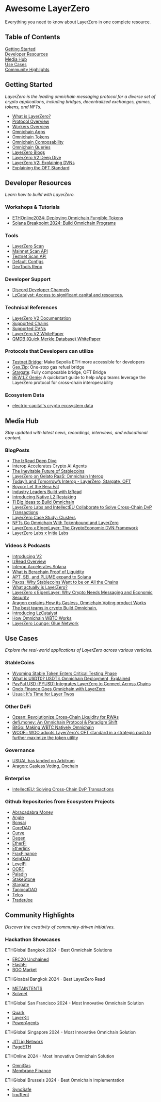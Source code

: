 # Awesome LayerZero
Everything you need to know about LayerZero in one complete resource.

## Table of Contents
[Getting Started](#getting-started)  
[Developer Resources](#developer-resources)  
[Media Hub](#media-hub)  
[Use Cases](#use-cases)  
[Community Highlights](#community-highlights)

## Getting Started
*LayerZero is the leading omnichain messaging protocol for a diverse set of crypto applications, including bridges, decentralized exchanges, games, tokens, and NFTs.*
- [What is LayerZero?](https://docs.layerzero.network/v2/concepts/getting-started/what-is-layerzero)
- [Protocol Overview](https://docs.layerzero.network/v2/concepts/protocol/protocol-overview)
- [Workers Overview](https://docs.layerzero.network/v2/concepts/workers)
- [Omnichain Apps](https://docs.layerzero.network/v2/concepts/applications/oapp-standard)
- [Omnichain Tokens](https://docs.layerzero.network/v2/concepts/applications/oft-standard)
- [Omnichain Composability](https://docs.layerzero.network/v2/concepts/applications/composer-standard)
- [Omnichain Queries](https://docs.layerzero.network/v2/concepts/applications/read-standard)
- [LayerZero Blogs](https://layerzero.network/blog)
- [LayerZero V2 Deep Dive](https://medium.com/layerzero-official/layerzero-v2-deep-dive-869f93e09850)
- [LayerZero V2: Explaining DVNs](https://medium.com/layerzero-official/layerzero-v2-explaining-dvns-02e08cce4e80)  
- [Explaining the OFT Standard](https://medium.com/layerzero-official/explaining-the-oft-standard-310de5e84052)

## Developer Resources
*Learn how to build with LayerZero.*

### Workshops & Tutorials
- [ETHOnline2024: Deploying Omnichain Fungible Tokens](https://www.youtube.com/live/C-NCxfhEjqY)
- [Solana Breakpoint 2024: Build Omnichain Programs](https://www.youtube.com/watch?v=dovDQIuhqbc)   

### Tools
- [LayerZero Scan](https://layerzeroscan.com)
- [Mainnet Scan API](https://scan.layerzero-api.com/v1/swagger)
- [Testnet Scan API](https://scan-testnet.layerzero-api.com/v1/swagger)
- [Default Configs](https://testnet.layerzeroscan.com/tools/defaults)
- [DevTools Repo](https://github.com/LayerZero-Labs/devtools/tree/main)

### Developer Support
- [Discord Developer Channels](https://layerzero.network/community)
- [LzCatalyst: Access to significant capital and resources.](https://info.layerzero.foundation/lzcatalyst-5f11ee16cc12)

### Technical References
- [LayerZero V2 Documentation](https://docs.layerzero.network/v2)
- [Supported Chains](https://docs.layerzero.network/v2/developers/evm/technical-reference/deployed-contracts)
- [Supported DVNs](https://docs.layerzero.network/v2/developers/evm/technical-reference/dvn-addresses)
- [LayerZero V2 WhitePaper](https://layerzero.network/publications/LayerZero_Whitepaper_V2.1.0.pdf)
- [QMDB (Quick Merkle Database) WhitePaper](https://arxiv.org/pdf/2501.05262)

### Protocols that Developers can utilize
- [Testnet Bridge](https://testnetbridge.com/): Make Sepolia ETH more accessible for developers
- [Gas.Zip](https://lz.gas.zip/): One-stop gas refuel bridge
- [Stargate](https://stargate.finance/): Fully composable bridge, OFT Bridge
- [BEW:LZ Genie](https://layerzero.bcw.group/): A quickstart guide to help oApp teams leverage the LayerZero protocol for cross-chain interoperability

### Ecosystem Data
- [electric-capital's crypto ecosystem data](https://github.com/electric-capital/crypto-ecosystems/blob/master/data/ecosystems/l/layerzero.toml)

## Media Hub
*Stay updated with latest news, recordings, interviews, and educational content.*

### BlogPosts  
- [The lzRead Deep Dive](https://layerzero.network/blog/the-lzread-deep-dive)
- [Interop Accelerates Crypto AI Agents](https://layerzero.network/blog/interop-accelerates-crypto-ai-agents)
- [The Inevitable Future of Stablecoins](https://layerzero.network/blog/the-inevitable-future-of-stablecoins)
- [LayerZero on Gelato RaaS: Omnichain Interop](https://www.gelato.network/blog/layer-zero-on-gelato-raa-s-omnichain-interop)
- [Today’s and Tomorrow’s Interop - LayerZero, Stargate, OFT](https://x.com/FourPillarsFP/status/1903008699410768093)
- [Boyco: Let the Bera Eat](https://layerzero.network/blog/boyco-let-the-bera-eat)
- [Industry Leaders Build with lzRead](https://layerzero.network/blog/industry-leaders-build-with-lzread)
- [Introducing Native L2 Restaking](https://layerzero.network/blog/introducing-native-l2-restaking)
- [11 Big Ideas to Build Omnichain](https://layerzero.network/blog/11-big-ideas-to-build-omnichain)
- [LayerZero Labs and IntellectEU Collaborate to Solve Cross-Chain DvP Transactions](https://layerzero.network/blog/cross-chain-dvp)
- [LayerZero Case Study: Clusters](https://layerzero.network/blog/layerzero-case-study-clusters)
- [NFTs Go Omnichain With Tokenbound and LayerZero](https://layerzero.network/blog/nfts-go-omnichain-with-tokenbound-and-layerzero)
- [LayerZero x EigenLayer: The CryptoEconomic DVN Framework](https://medium.com/layerzero-official/layerzero-x-eigenlayer-the-cryptoeconomic-dvn-framework-68af27ca2040)  
- [LayerZero Labs x Initia Labs](https://medium.com/layerzero-official/layerzero-labs-x-initia-labs-6f9eca12659c)

### Videos & Podcasts

- [Introducing V2](https://x.com/i/status/1751961057151840754)
- [lzRead Overview](https://x.com/0xmitvh/status/1899501779102191761)
- [Interop Accelerates Solana](https://x.com/i/status/1882564551129825482)
- [What is Berachain Proof of Liquidity](https://x.com/capnjackbearow/status/1904212628546666553)
- [APT, SEI, and PLUME expand to Solana](https://x.com/LayerZero_Core/status/1902797330753130751)
- [Paxos: Why Stablecoins Want to be on All the Chains](https://x.com/LayerZero_Core/status/1900230220176908631)
- [What actually is LayerZero?](https://x.com/TokenizedPod/status/1902351854174175658)
- [LayerZero x EigenLayer: Why Crypto Needs Messaging and Economic Security](https://x.com/i/status/1841902959539409046)
- [Aragon explains How its Gasless, Omnichain Voting product Works](https://x.com/LayerZero_Core/status/1839349146391904690)
- [The best teams in crypto Build Omnichain.](https://x.com/i/status/1838956785635332151)
- [Introducing LzCatalyst](https://x.com/i/status/1836037465884577894)
- [How Omnichain WBTC Works](https://x.com/i/status/1835825474947199346)
- [LayerZero Lounge: Glue Network](https://x.com/i/spaces/1mrxmMXAwkzxy)

## Use Cases
*Explore the real-world applications of LayerZero across various verticles.*  

### StableCoins
- [Wyoming Stable Token Enters Critical Testing Phase](https://content.govdelivery.com/accounts/WYGOV/bulletins/3d8d97a)
- [What is USDT0? USDT’s Omnichain Deployment, Explained](https://mirror.xyz/tetherzero.eth/ojA0QjankjDM14r0XqQ4YmhguKXKuaTs3m2JjbIznKc)
- [PayPal USD (PYUSD) Integrates LayerZero to Connect Across Chains](https://medium.com/layerzero-ecosystem/paypal-usd-pyusd-integrates-layerzero-to-connect-across-chains-enabling-seamless-transfers-cde9b242ecdf)
- [Ondo Finance Goes Omnichain with LayerZero](https://medium.com/layerzero-ecosystem/ondo-finance-goes-omnichain-with-layerzero-a4a45f773c6d)
- [Usual: It's Time for Layer Twos](https://usual.money/blog/layerzero)

### Other DeFi
- [Ozean: Revolutionize Cross-Chain Liquidity for RWAs](https://clearpool.medium.com/ozean-integrates-with-layerzero-to-revolutionize-cross-chain-liquidity-for-rwas-211b04c5f8de)
- [defi.money: An Omnichain Protocol & Paradigm Shift](https://blog.defi.money/layerzero-strategic-partnership)
- [BitGo: Making WBTC Natively Omnichain](https://blog.bitgo.com/making-wbtc-natively-omnichain-2922565290c6)
- [WOOFi: WOO adopts LayerZero's OFT standard in a strategic push to further maximize the token utility](https://woox.io/blog/woo-adopts-layerzeros-oft-standard-in-a-strategic-push-to-further-maximize-the-token-utility)

### Governance
- [USUAL has landed on Arbitrum](https://x.com/usualmoney/status/1909968292619731415)
- [Aragon: Gasless Voting, Onchain](https://blog.aragon.org/gasless-voting-onchain/)

### Enterprise
- [IntellectEU: Solving Cross-Chain DvP Transactions](https://medium.com/layerzero-ecosystem/layerzero-labs-and-intellecteu-collaborate-to-solve-cross-chain-dvp-transactions-01555fe8372a)

### Github Repositories from Ecosystem Projects

- [Abracadabra Money](https://github.com/Abracadabra-money/abracadabra-oft-v2)
- [Angle](https://github.com/AngleProtocol/bridge-framework)
- [Bonsai](https://github.com/onbonsai/bonsai-oft)
- [CoreDAO](https://github.com/coredao-org/LZ-OFT-V2-Core-Guide)
- [Curve](https://github.com/curvefi/gas-bridger)
- [Degen](https://github.com/degen-token/degen-layerzero-evm-oft)
- [EtherFi](https://github.com/etherfi-protocol/LayerZero-v2)
- [Etherlink](https://github.com/etherlinkcom/OFTez)
- [FraxFinance](https://github.com/FraxFinance/frax-oft-upgradeable)
- [KelpDAO](https://github.com/Kelp-DAO/kelp-dao-lz)
- [LevelFi](https://github.com/level-fi/level-layerzero)
- [OORT](https://github.com/oort-tech/oort-layerzero-oft)
- [Paladin](https://github.com/0xpaladinsecurity/zexecutor)
- [StakeStone](https://github.com/stakestone/LayerZeroAdapter)
- [Stargate](https://github.com/stargate-protocol/stargate-v2)
- [TapiocaDAO](https://github.com/Tapioca-DAO/TapiocaZ)
- [Telos](https://github.com/telosnetwork/telos-bridge)
- [TraderJoe](https://github.com/traderjoe-xyz/layerzero-joe-token)

## Community Highlights
*Discover the creativity of community-driven initiatives.*

### Hackathon Showcases

ETHGlobal Bangkok 2024 - Best Omnichain Solutions
- [ERC20 Unchained](https://ethglobal.com/showcase/erc20-unchained-ziaz1)
- [FlashFi](https://ethglobal.com/showcase/flashfi-g27p4)
- [BOO Market](https://ethglobal.com/showcase/boo-market-oekxo)

ETHGloabal Bangkok 2024 - Best LayerZero Read
- [METAINTENTS](https://ethglobal.com/showcase/metaintents-8kjr4)
- [Solvnet](https://ethglobal.com/showcase/solvnet-rr87n)

ETHGlobal San Francisco 2024 - Most Innovative Omnichain Solution
- [Quark](https://ethglobal.com/showcase/quark-py5p4)
- [LayerKit](https://ethglobal.com/showcase/layerkit-ksqw0)
- [PowerAgents](https://ethglobal.com/showcase/power-agents-djqmb)

ETHGlobal Singapore 2024 - Most Innovative Omnichain Solution
- [JITLiq Network](https://ethglobal.com/showcase/jitliq-network-m2cw1)
- [PageETH](https://ethglobal.com/showcase/pageeth-rcjiz)

ETHOnline 2024 - Most Innovative Omnichain Solution
- [OmniGas](https://ethglobal.com/showcase/omnigas-cqg1m)
- [Membrane Finance](https://ethglobal.com/showcase/membrane-finance-qvq7k)

ETHGlobal Brussels 2024 - Best Omnichain Implementation
- [SyncSafe](https://ethglobal.com/showcase/syncsafe-dcrfk)
- [liqu1tent](https://ethglobal.com/showcase/liqu1tent-5mctm)

